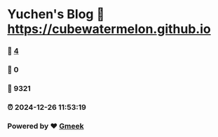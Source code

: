 # Yuchen's Blog :link: https://cubewatermelon.github.io 
### :page_facing_up: [4](https://cubewatermelon.github.io/tag.html) 
### :speech_balloon: 0 
### :hibiscus: 9321 
### :alarm_clock: 2024-12-26 11:53:19 
### Powered by :heart: [Gmeek](https://github.com/Meekdai/Gmeek)
